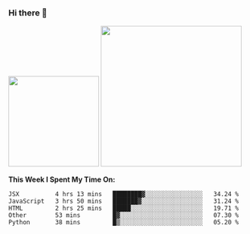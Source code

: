 ### Hi there 👋

<!--
**nestor22/nestor22** is a ✨ _special_ ✨ repository because its `README.md` (this file) appears on your GitHub profile.

Here are some ideas to get you started:

- 🔭 I’m currently working on ...
- 🌱 I’m currently learning ...
- 👯 I’m looking to collaborate on ...
- 🤔 I’m looking for help with ...
- 💬 Ask me about ...
- 📫 How to reach me: ...
- 😄 Pronouns: ...
- ⚡ Fun fact: ...
-->


<img height="180em" src="https://github-readme-stats.vercel.app/api?username=nestor22&show_icons=true&hide_border=true&&count_private=true&include_all_commits=true&theme=radical" />
<img height="280em" src="https://github-readme-stats.vercel.app/api/top-langs/?username=nestor22&layout=compact)](https://github.com/nestor22/github-readme-stats&theme=radical"  />



**This Week I Spent My Time On:**
<!--START_SECTION:waka-->
```text
JSX          4 hrs 13 mins   ████████▓░░░░░░░░░░░░░░░░   34.24 % 
JavaScript   3 hrs 50 mins   ███████▓░░░░░░░░░░░░░░░░░   31.24 % 
HTML         2 hrs 25 mins   █████░░░░░░░░░░░░░░░░░░░░   19.71 % 
Other        53 mins         █▓░░░░░░░░░░░░░░░░░░░░░░░   07.30 % 
Python       38 mins         █▒░░░░░░░░░░░░░░░░░░░░░░░   05.20 % 
```
<!--END_SECTION:waka-->


